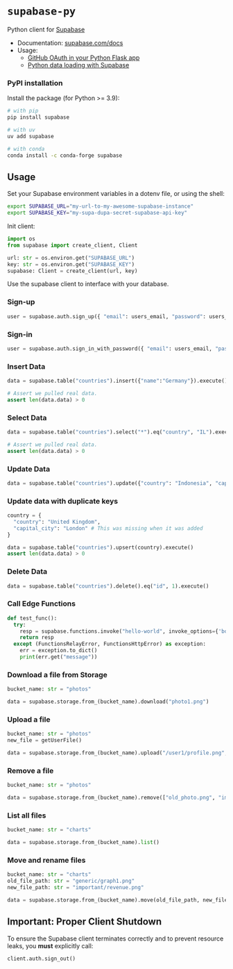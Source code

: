# `supabase-py`

Python client for [Supabase](https://supabase.com)

- Documentation: [supabase.com/docs](https://supabase.com/docs/reference/python/introduction)
- Usage:
  - [GitHub OAuth in your Python Flask app](https://supabase.com/blog/oauth2-login-python-flask-apps)
  - [Python data loading with Supabase](https://supabase.com/blog/loading-data-supabase-python)

### PyPI installation

Install the package (for Python >= 3.9):

```bash
# with pip
pip install supabase

# with uv
uv add supabase

# with conda
conda install -c conda-forge supabase
```

## Usage

Set your Supabase environment variables in a dotenv file, or using the shell:

```bash
export SUPABASE_URL="my-url-to-my-awesome-supabase-instance"
export SUPABASE_KEY="my-supa-dupa-secret-supabase-api-key"
```

Init client:

```python
import os
from supabase import create_client, Client

url: str = os.environ.get("SUPABASE_URL")
key: str = os.environ.get("SUPABASE_KEY")
supabase: Client = create_client(url, key)
```

Use the supabase client to interface with your database.

### Sign-up

```python
user = supabase.auth.sign_up({ "email": users_email, "password": users_password })
```

### Sign-in

```python
user = supabase.auth.sign_in_with_password({ "email": users_email, "password": users_password })
```

### Insert Data

```python
data = supabase.table("countries").insert({"name":"Germany"}).execute()

# Assert we pulled real data.
assert len(data.data) > 0
```

### Select Data

```python
data = supabase.table("countries").select("*").eq("country", "IL").execute()

# Assert we pulled real data.
assert len(data.data) > 0
```

### Update Data

```python
data = supabase.table("countries").update({"country": "Indonesia", "capital_city": "Jakarta"}).eq("id", 1).execute()
```

### Update data with duplicate keys

```python
country = {
  "country": "United Kingdom",
  "capital_city": "London" # This was missing when it was added
}

data = supabase.table("countries").upsert(country).execute()
assert len(data.data) > 0
```

### Delete Data

```python
data = supabase.table("countries").delete().eq("id", 1).execute()
```

### Call Edge Functions

```python
def test_func():
  try:
    resp = supabase.functions.invoke("hello-world", invoke_options={'body':{}})
    return resp
  except (FunctionsRelayError, FunctionsHttpError) as exception:
    err = exception.to_dict()
    print(err.get("message"))
```

### Download a file from Storage

```python
bucket_name: str = "photos"

data = supabase.storage.from_(bucket_name).download("photo1.png")
```

### Upload a file

```python
bucket_name: str = "photos"
new_file = getUserFile()

data = supabase.storage.from_(bucket_name).upload("/user1/profile.png", new_file)
```

### Remove a file

```python
bucket_name: str = "photos"

data = supabase.storage.from_(bucket_name).remove(["old_photo.png", "image5.jpg"])
```

### List all files

```python
bucket_name: str = "charts"

data = supabase.storage.from_(bucket_name).list()
```

### Move and rename files

```python
bucket_name: str = "charts"
old_file_path: str = "generic/graph1.png"
new_file_path: str = "important/revenue.png"

data = supabase.storage.from_(bucket_name).move(old_file_path, new_file_path)
```

## Important: Proper Client Shutdown

To ensure the Supabase client terminates correctly and to prevent resource leaks, you **must** explicitly call:

```python
client.auth.sign_out()
```
